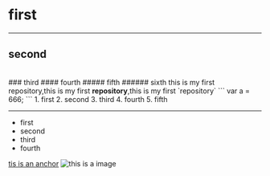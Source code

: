 # first
---
## second
<br />
### third
#### fourth
##### fifth
###### sixth
this is my first repository,this is my first <strong>repository</strong>,this is my first `repository`
```
var a = 666;
```
1. first
2. second
3. third
4. fourth
5. fifth

---
- first
- second
- third
- fourth

[tis is an anchor](https://www.taobao.com/)
![this is a image](http://pic33.nipic.com/20130916/3420027_192919547000_2.jpg)
